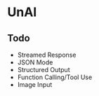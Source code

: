 # UnAI

## Todo

- Streamed Response
- JSON Mode
- Structured Output
- Function Calling/Tool Use
- Image Input
